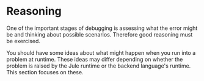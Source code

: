 # Reasoning

One of the important stages of debugging is assessing what the error might be and thinking about possible scenarios. Therefore good reasoning must be exercised.

You should have some ideas about what might happen when you run into a problem at runtime. These ideas may differ depending on whether the problem is raised by the Jule runtime or the backend language's runtime. This section focuses on these.

